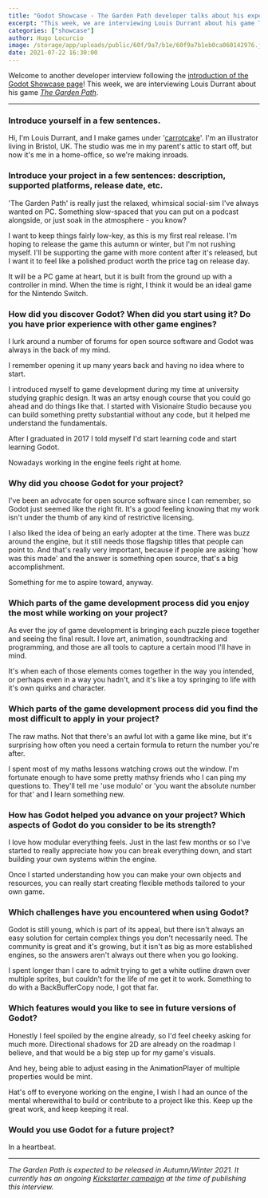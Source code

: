 ```yaml
---
title: "Godot Showcase - The Garden Path developer talks about his experience"
excerpt: "This week, we are interviewing Louis Durrant about his game The Garden Path. It will be released in Autumn/Winter 2021 for Windows, macOS and Linux."
categories: ["showcase"]
author: Hugo Locurcio
image: /storage/app/uploads/public/60f/9a7/b1e/60f9a7b1eb0ca060142976.jpg
date: 2021-07-22 16:30:00
---
```


Welcome to another developer interview following the [introduction of the Godot Showcase page](https://godotengine.org/article/new-showcase-for-projects-made-with-godot)! This week, we are interviewing Louis Durrant about his game [*The Garden Path*](https://godotengine.org/showcase/the-garden-path).

___


### Introduce yourself in a few sentences.

Hi, I'm Louis Durrant, and I make games under '[carrotcake](https://carrotcake.studio/)'. I'm an illustrator living in Bristol, UK. The studio was me in my parent's attic to start off, but now it's me in a home-office, so we're making inroads.

### Introduce your project in a few sentences: description, supported platforms, release date, etc.

'The Garden Path' is really just the relaxed, whimsical social-sim I've always wanted on PC. Something slow-spaced that you can put on a podcast alongside, or just soak in the atmosphere - you know?

I want to keep things fairly low-key, as this is my first real release. I'm hoping to release the game this autumn or winter, but I'm not rushing myself. I'll be supporting the game with more content after it's released, but I want it to feel like a polished product worth the price tag on release day.

It will be a PC game at heart, but it is built from the ground up with a controller in mind. When the time is right, I think it would be an ideal game for the Nintendo Switch.

### How did you discover Godot? When did you start using it? Do you have prior experience with other game engines?

I lurk around a number of forums for open source software and Godot was always in the back of my mind.

I remember opening it up many years back and having no idea where to start.

I introduced myself to game development during my time at university studying graphic design. It was an artsy enough course that you could go ahead and do things like that. I started with Visionaire Studio because you can build something pretty substantial without any code, but it helped me understand the fundamentals.

After I graduated in 2017 I told myself I'd start learning code and start learning Godot.

Nowadays working in the engine feels right at home.

### Why did you choose Godot for your project?

I've been an advocate for open source software since I can remember, so Godot just seemed like the right fit. It's a good feeling knowing that my work isn't under the thumb of any kind of restrictive licensing.

I also liked the idea of being an early adopter at the time. There was buzz around the engine, but it still needs those flagship titles that people can point to. And that's really very important, because if people are asking 'how was this made' and the answer is something open source, that's a big accomplishment.

Something for me to aspire toward, anyway.

### Which parts of the game development process did you enjoy the most while working on your project?

As ever the joy of game development is bringing each puzzle piece together and seeing the final result. I love art, animation, soundtracking and programming, and those are all tools to capture a certain mood I'll have in mind.

It's when each of those elements comes together in the way you intended, or perhaps even in a way you hadn't, and it's like a toy springing to life with it's own quirks and character.

### Which parts of the game development process did you find the most difficult to apply in your project?

The raw maths. Not that there's an awful lot with a game like mine, but it's surprising how often you need a certain formula to return the number you're after.

I spent most of my maths lessons watching crows out the window. I'm fortunate enough to have some pretty mathsy friends who I can ping my questions to. They'll tell me 'use modulo' or 'you want the absolute number for that' and I learn something new.

### How has Godot helped you advance on your project? Which aspects of Godot do you consider to be its strength?

I love how modular everything feels. Just in the last few months or so I've started to really appreciate how you can break everything down, and start building your own systems within the engine.

Once I started understanding how you can make your own objects and resources, you can really start creating flexible methods tailored to your own game.

### Which challenges have you encountered when using Godot?

Godot is still young, which is part of its appeal, but there isn't always an easy solution for certain complex things you don't necessarily need. The community is great and it's growing, but it isn't as big as more established engines, so the answers aren't always out there when you go looking.

I spent longer than I care to admit trying to get a white outline drawn over multiple sprites, but couldn't for the life of me get it to work. Something to do with a BackBufferCopy node, I got that far.

### Which features would you like to see in future versions of Godot?

Honestly I feel spoiled by the engine already, so I'd feel cheeky asking for much more. Directional shadows for 2D are already on the roadmap I believe, and that would be a big step up for my game's visuals.

And hey, being able to adjust easing in the AnimationPlayer of multiple properties would be mint.

Hat's off to everyone working on the engine, I wish I had an ounce of the mental wherewithal to build or contribute to a project like this. Keep up the great work, and keep keeping it real.

### Would you use Godot for a future project?

In a heartbeat.

___


*The Garden Path is expected to be released in Autumn/Winter 2021. It currently has an ongoing [Kickstarter campaign](https://www.kickstarter.com/projects/fromcarrotcake/the-garden-path-a-hand-illustrated-slice-of-life-sim-game) at the time of publishing this interview.*
